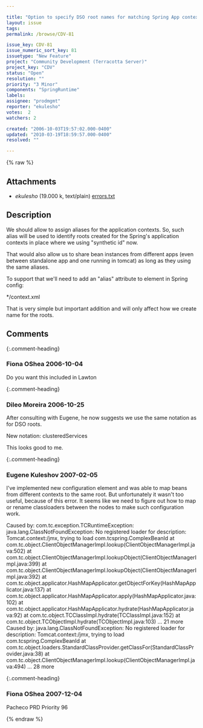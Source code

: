 ```yaml
---

title: "Option to specify DSO root names for matching Spring App context"
layout: issue
tags: 
permalink: /browse/CDV-81

issue_key: CDV-81
issue_numeric_sort_key: 81
issuetype: "New Feature"
project: "Community Development (Terracotta Server)"
project_key: "CDV"
status: "Open"
resolution: ""
priority: "3 Minor"
components: "SpringRuntime"
labels: 
assignee: "prodmgmt"
reporter: "ekulesho"
votes:  2
watchers: 2

created: "2006-10-03T19:57:02.000-0400"
updated: "2010-03-19T18:59:57.000-0400"
resolved: ""

---
```




{% raw %}


## Attachments

* <em>ekulesho</em> (19.000 k, text/plain) [errors.txt](/attachments/CDV/CDV-81/errors.txt)




## Description

<div markdown="1" class="description">

We should allow to assign aliases for the application contexts. So, such alias will be used to identify roots created for the Spring's application contexts in place where we using "synthetic id" now. 

That would also allow us to share bean instances from different apps (even between standalone app and one running in tomcat) as long as they using the same aliases.

To support that we'll need to add an "alias" attribute to <application-context> element in Spring config:

<application>
  <spring>
    <jee-application name="*">
      <application-contexts>
        <application-context alias="clusteredServices">
          <paths>
            <path>*/context.xml</path>
          </paths>
          <beans>
            <bean name="master" />
            <bean name="queue" />
          </beans>
        </application-context>
      </application-contexts>
    </jee-application>
  </spring>
</application>

That is very simple but important addition and will only affect how we create name for the roots.

</div>

## Comments


{:.comment-heading}
### **Fiona OShea** <span class="date">2006-10-04</span>

<div markdown="1" class="comment">

Do you want this included in Lawton

</div>


{:.comment-heading}
### **Dileo Moreira** <span class="date">2006-10-25</span>

<div markdown="1" class="comment">

After consulting with Eugene, he now suggests we use the same notation as for DSO roots.

New notation:
  <application-context>
     <root-name>clusteredServices</root-name>

This looks good to me.


</div>


{:.comment-heading}
### **Eugene Kuleshov** <span class="date">2007-02-05</span>

<div markdown="1" class="comment">

I've implemented new configuration element and was able to map beans from different contexts to the same root. But unfortunately it wasn't too useful, because of this error. It seems like we need to figure out how to map or rename classloaders between the nodes to make such configuration work.

Caused by: com.tc.exception.TCRuntimeException: java.lang.ClassNotFoundException: No registered loader for description: Tomcat.context:/jmx, trying to load com.tcspring.ComplexBeanId
        at com.tc.object.ClientObjectManagerImpl.lookup(ClientObjectManagerImpl.java:502)
        at com.tc.object.ClientObjectManagerImpl.lookupObject(ClientObjectManagerImpl.java:399)
        at com.tc.object.ClientObjectManagerImpl.lookupObject(ClientObjectManagerImpl.java:392)
        at com.tc.object.applicator.HashMapApplicator.getObjectForKey(HashMapApplicator.java:137)
        at com.tc.object.applicator.HashMapApplicator.apply(HashMapApplicator.java:102)
        at com.tc.object.applicator.HashMapApplicator.hydrate(HashMapApplicator.java:92)
        at com.tc.object.TCClassImpl.hydrate(TCClassImpl.java:152)
        at com.tc.object.TCObjectImpl.hydrate(TCObjectImpl.java:103)
        ... 21 more
Caused by: java.lang.ClassNotFoundException: No registered loader for description: Tomcat.context:/jmx, trying to load com.tcspring.ComplexBeanId
        at com.tc.object.loaders.StandardClassProvider.getClassFor(StandardClassProvider.java:38)
        at com.tc.object.ClientObjectManagerImpl.lookup(ClientObjectManagerImpl.java:494)
        ... 28 more


</div>


{:.comment-heading}
### **Fiona OShea** <span class="date">2007-12-04</span>

<div markdown="1" class="comment">

Pacheco PRD Priority 96

</div>



{% endraw %}
